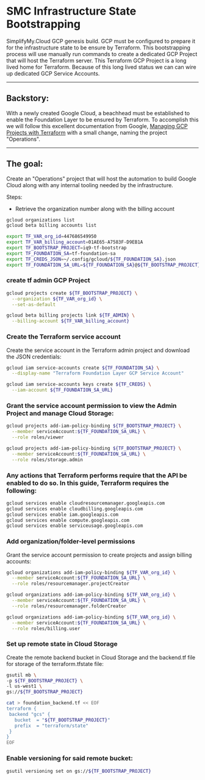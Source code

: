 # SMC Infrastructure State Bootstrapping

SimplifyMy.Cloud GCP genesis build.  GCP must be configured to prepare it for the infrastructure state to be ensure by Terraform.  This bootstrapping process will use manually run commands to create a dedicated GCP Project that will host the Terraform server.  This Terraform GCP Project is a long lived home for Terraform.  Because of this long lived status we can can wire up dedicated GCP Service Accounts.

---

## Backstory:

With a newly created Google Cloud, a beachhead must be established to enable the Foundation Layer to be ensured by Terraform.  To accomplish this we will follow this excellent documentation from Google, [Managing GCP Projects with Terraform](https://cloud.google.com/community/tutorials/managing-gcp-projects-with-terraform) with a small change, naming the project "Operations".

---

## The goal:

Create an "Operations" project that will host the automation to build Google Cloud along with any internal tooling needed by the infrastructure.  

Steps:

- Retrieve the organization number along with the billing account

```bash
gcloud organizations list
gcloud beta billing accounts list
```

```bash
export TF_VAR_org_id=447686549950
export TF_VAR_billing_account=01AE65-A7583F-D9EB1A
export TF_BOOTSTRAP_PROJECT=iq9-tf-bootstrap
export TF_FOUNDATION_SA=tf-foundation-sa
export TF_CREDS_JSON=~/.config/gcloud/${TF_FOUNDATION_SA}.json
export TF_FOUNDATION_SA_URL=${TF_FOUNDATION_SA}@${TF_BOOTSTRAP_PROJECT}.iam.gserviceaccount.com
```

### create tf admin GCP Project

```bash
gcloud projects create ${TF_BOOTSTRAP_PROJECT} \
  --organization ${TF_VAR_org_id} \
  --set-as-default
```

```bash
gcloud beta billing projects link ${TF_ADMIN} \
  --billing-account ${TF_VAR_billing_account}
```

### Create the Terraform service account

Create the service account in the Terraform admin project and download the JSON credentials:

```bash
gcloud iam service-accounts create ${TF_FOUNDATION_SA} \
  --display-name "Terraform Foundation Layer GCP Service Account"
```

```bash
gcloud iam service-accounts keys create ${TF_CREDS} \
  --iam-account ${TF_FOUNDATION_SA_URL}
```

### Grant the service account permission to view the Admin Project and manage Cloud Storage:

```bash
gcloud projects add-iam-policy-binding ${TF_BOOTSTRAP_PROJECT} \
  --member serviceAccount:${TF_FOUNDATION_SA_URL} \
  --role roles/viewer
```

```bash
gcloud projects add-iam-policy-binding ${TF_BOOTSTRAP_PROJECT} \
  --member serviceAccount:${TF_FOUNDATION_SA_URL} \
  --role roles/storage.admin
```

### Any actions that Terraform performs require that the API be enabled to do so. In this guide, Terraform requires the following:

```bash
gcloud services enable cloudresourcemanager.googleapis.com
gcloud services enable cloudbilling.googleapis.com
gcloud services enable iam.googleapis.com
gcloud services enable compute.googleapis.com
gcloud services enable serviceusage.googleapis.com
```

### Add organization/folder-level permissions

Grant the service account permission to create projects and assign billing accounts:

```bash
gcloud organizations add-iam-policy-binding ${TF_VAR_org_id} \
  --member serviceAccount:${TF_FOUNDATION_SA_URL} \
  --role roles/resourcemanager.projectCreator
```

```bash
gcloud organizations add-iam-policy-binding ${TF_VAR_org_id} \
  --member serviceAccount:${TF_FOUNDATION_SA_URL} \
  --role roles/resourcemanager.folderCreator
```

```bash
gcloud organizations add-iam-policy-binding ${TF_VAR_org_id} \
  --member serviceAccount:${TF_FOUNDATION_SA_URL} \
  --role roles/billing.user
```

### Set up remote state in Cloud Storage

Create the remote backend bucket in Cloud Storage and the backend.tf file for storage of the terraform.tfstate file:

```bash
gsutil mb \
-p ${TF_BOOTSTRAP_PROJECT} \
-l us-west1 \
gs://${TF_BOOTSTRAP_PROJECT}
```

```bash
cat > foundation_backend.tf << EOF
terraform {
 backend "gcs" {
   bucket  = "${TF_BOOTSTRAP_PROJECT}"
   prefix  = "terraform/state"
 }
}
EOF
```

### Enable versioning for said remote bucket:

```bash
gsutil versioning set on gs://${TF_BOOTSTRAP_PROJECT}
```